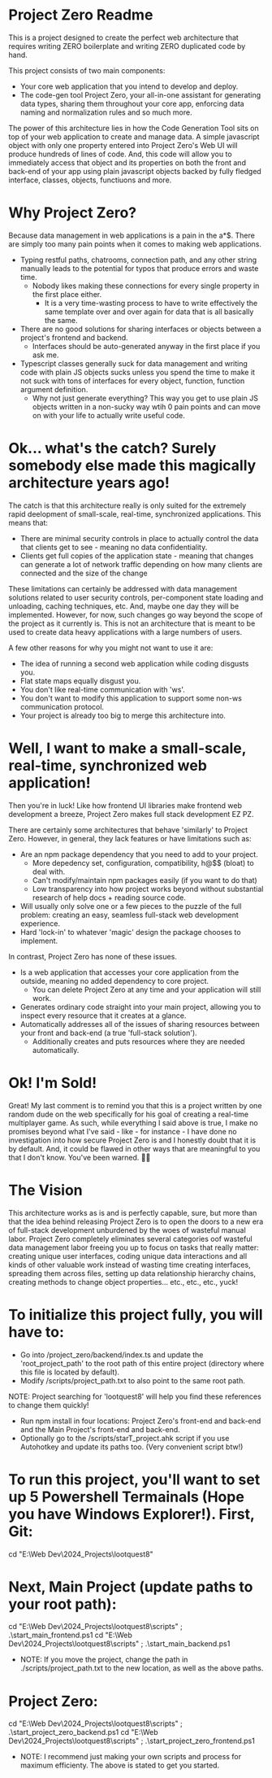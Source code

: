 # Project Zero Readme

This is a project designed to create the perfect web architecture that requires writing ZERO boilerplate and writing ZERO duplicated code by hand.

This project consists of two main components:

- Your core web application that you intend to develop and deploy.
- The code-gen tool Project Zero, your all-in-one assistant for generating data types, sharing them throughout your core app, enforcing data naming and normalization rules and so much more.

The power of this architecture lies in how the Code Generation Tool sits on top of your web application to create and manage data. A simple javascript object with only one property entered into Project Zero's Web UI will produce hundreds of lines of code. And, this code will allow you to immediately access that object and its properties on both the front and back-end of your app using plain javascript objects backed by fully fledged interface, classes, objects, functiuons and more.

# Why Project Zero?

Because data management in web applications is a pain in the a\*$. There are simply too many pain points when it comes to making web applications.

- Typing restful paths, chatrooms, connection path, and any other string manually leads to the potential for typos that produce errors and waste time.
  - Nobody likes making these connections for every single property in the first place either.
    - It is a very time-wasting process to have to write effectively the same template over and over again for data that is all basically the same.
- There are no good solutions for sharing interfaces or objects between a project's frontend and backend.
  - Interfaces should be auto-generated anyway in the first place if you ask me.
- Typescript classes generally suck for data management and writing code with plain JS objects sucks unless you spend the time to make it not suck with tons of interfaces for every object, function, function argument definition.
  - Why not just generate everything? This way you get to use plain JS objects written in a non-sucky way wtih 0 pain points and can move on with your life to actually write useful code.

# Ok... what's the catch? Surely somebody else made this magically architecture years ago!

The catch is that this architecture really is only suited for the extremely rapid deelopment of small-scale, real-time, synchronized applications. This means that:

- There are minimal security controls in place to actually control the data that clients get to see - meaning no data confidentiality.
- Clients get full copies of the application state - meaning that changes can generate a lot of network traffic depending on how many clients are connected and the size of the change

These limitations can certainly be addressed with data management solutions related to user security controls, per-component state loading and unloading, caching techniques, etc. And, maybe one day they will be implemented. However, for now, such changes go way beyond the scope of the project as it currently is. This is not an architecture that is meant to be used to create data heavy applications with a large numbers of users.

A few other reasons for why you might not want to use it are:

- The idea of running a second web application while coding disgusts you.
- Flat state maps equally disgust you.
- You don't like real-time communication with 'ws'.
- You don't want to modify this application to support some non-ws communication protocol.
- Your project is already too big to merge this architecture into.

# Well, I want to make a small-scale, real-time, synchronized web application!

Then you're in luck! Like how frontend UI libraries make frontend web development a breeze, Project Zero makes full stack development EZ PZ.

There are certainly some architectures that behave 'similarly' to Project Zero. However, in general, they lack features or have limitations such as:

- Are an npm package dependency that you need to add to your project.
  - More depedency set, configuration, compatibility, h@$$ (bloat) to deal with.
  - Can't modify/maintain npm packages easily (if you want to do that)
  - Low transparency into how project works beyond without substantial research of help docs + reading source code.
- Will usually only solve one or a few pieces to the puzzle of the full problem: creating an easy, seamless full-stack web development experience.
- Hard 'lock-in' to whatever 'magic' design the package chooses to implement.

In contrast, Project Zero has none of these issues.

- Is a web application that accesses your core application from the outside, meaning no added dependency to core project.
  - You can delete Project Zero at any time and your application will still work.
- Generates ordinary code straight into your main project, allowing you to inspect every resource that it creates at a glance.
- Automatically addresses all of the issues of sharing resources between your front and back-end (a true 'full-stack solution').
  - Additionally creates and puts resources where they are needed automatically.

# Ok! I'm Sold!

Great! My last comment is to remind you that this is a project written by one random dude on the web specifically for his goal of creating a real-time multiplayer game. As such, while everything I said above is true, I make no promises beyond what I've said - like - for instance - I have done no investigation into how secure Project Zero is and I honestly doubt that it is by default. And, it could be flawed in other ways that are meaningful to you that I don't know. You've been warned. 🤷🏼

# The Vision

This architecture works as is and is perfectly capable, sure, but more than that the idea behind releasing Project Zero is to open the doors to a new era of full-stack development unburdened by the woes of wasteful manual labor. Project Zero completely eliminates several categories oof wasteful data management labor freeing you up to focus on tasks that really matter: creating unique user interfaces, coding unique data interactions and all kinds of other valuable work instead of wasting time creating interfaces, spreading them across files, setting up data relationship hierarchy chains, creating methods to change object properties... etc., etc., etc., yuck!

# To initialize this project fully, you will have to:

- Go into /project_zero/backend/index.ts and update the 'root_project_path' to the root path of this entire project (directory where this file is located by default).
- Modify /scripts/project_path.txt to also point to the same root path.

NOTE: Project searching for 'lootquest8' will help you find these references to change them quickly!

- Run npm install in four locations: Project Zero's front-end and back-end and the Main Project's front-end and back-end.
- Optionally go to the /scripts/starT_project.ahk script if you use Autohotkey and update its paths too. (Very convenient script btw!)

# To run this project, you'll want to set up 5 Powershell Termainals (Hope you have Windows Explorer!). First, Git:

cd "E:\Web Dev\2024_Projects\lootquest8"

# Next, Main Project (update paths to your root path):

cd "E:\Web Dev\2024_Projects\lootquest8\scripts" ; .\start_main_frontend.ps1
cd "E:\Web Dev\2024_Projects\lootquest8\scripts" ; .\start_main_backend.ps1

- NOTE: If you move the project, change the path in ./scripts/project_path.txt to the new location, as well as the above paths.

# Project Zero:

cd "E:\Web Dev\2024_Projects\lootquest8\scripts" ; .\start_project_zero_backend.ps1
cd "E:\Web Dev\2024_Projects\lootquest8\scripts" ; .\start_project_zero_frontend.ps1

- NOTE: I recommend just making your own scripts and process for maximum efficienty. The above is stated to get you started.
